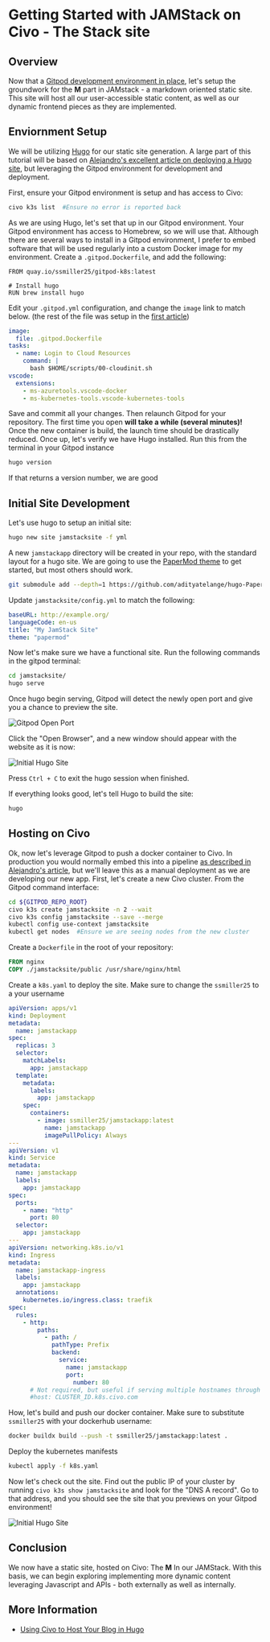 # Getting Started with JAMStack on Civo - The Stack site

## Overview

Now that a [Gitpod development environment in place](https://www.civo.com/learn/civo-development-environment-with-gitpod), let's setup the groundwork for the **M** part in JAMstack - a markdown oriented static site.  This site will host all our user-accessible static content, as well as our dynamic frontend pieces as they are implemented.

## Enviornment Setup 

We will be utilizing [Hugo](https://gohugo.io/) for our static site generation.  A large part of this tutorial will be based on [Alejandro's excellent article on deploying a Hugo site](https://www.civo.com/learn/using-civo-k3s-service-to-host-your-blog-in-hugo-using-github-actions), but leveraging the Gitpod environment for development and deployment.

First, ensure your Gitpod environment is setup and has access to Civo:

```sh
civo k3s list  #Ensure no error is reported back 
```

As we are using Hugo, let's set that up in our Gitpod environment.  Your Gitpod environment has access to Homebrew, so we will use that.  Although there are several ways to install in a Gitpod environment, I prefer to embed software that will be used regularly into a custom Docker image for my environment.  Create a `.gitpod.Dockerfile`, and add the following:

```text
FROM quay.io/ssmiller25/gitpod-k8s:latest

# Install hugo
RUN brew install hugo
```

Edit your `.gitpod.yml` configuration, and change the `image` link to match below.  (the rest of the file was setup in the [first article](https://www.civo.com/learn/civo-development-environment-with-gitpod))

```yaml
image:
  file: .gitpod.Dockerfile
tasks:
  - name: Login to Cloud Resources
    command: |
      bash $HOME/scripts/00-cloudinit.sh
vscode:
  extensions:
    - ms-azuretools.vscode-docker
    - ms-kubernetes-tools.vscode-kubernetes-tools
```

Save and commit all your changes.  Then relaunch Gitpod for your repository.  The first time you open **will take a while (several minutes)!**  Once the new container is build, the launch time should be drastically reduced.  Once up, let's verify we have Hugo installed.  Run this from the terminal in your Gitpod instance

```sh
hugo version
```

If that returns a version number, we are good

## Initial Site Development

Let's use hugo to setup an initial site:

```sh
hugo new site jamstacksite -f yml
```

A new `jamstackapp` directory will be created in your repo, with the standard layout for a hugo site.  We are going to use the [PaperMod theme](https://github.com/adityatelange/hugo-PaperMod) to get started, but most others should work.

```sh
git submodule add --depth=1 https://github.com/adityatelange/hugo-PaperMod.git jamstacksite/themes/papermod
```

Update `jamstacksite/config.yml` to match the following:

```yaml
baseURL: http://example.org/
languageCode: en-us
title: "My JamStack Site"
theme: "papermod"
```

Now let's make sure we have a functional site.  Run the following commands in the gitpod terminal:

```sh
cd jamstacksite/
hugo serve
```

Once hugo begin serving, Gitpod will detect the newly open port and give you a chance to preview the site.

![Gitpod Open Port](images/2-gitpod-hugo-serve.png)

Click the "Open Browser", and a new window should appear with the website as it is now:

![Initial Hugo Site](images/2-initial-site.png)

Press `Ctrl + C` to exit the hugo session when finished.

If everything looks good, let's tell Hugo to build the site:

```sh
hugo
```

## Hosting on Civo

Ok, now let's leverage Gitpod to push a docker container to Civo.  In production you would normally embed this into a pipeline [as described in Alejandro's article](https://www.civo.com/learn/using-civo-k3s-service-to-host-your-blog-in-hugo-using-github-actions), but we'll leave this as a manual deployment as we are developing our new app.  First, let's create a new Civo cluster.  From the Gitpod command interface:

```sh
cd ${GITPOD_REPO_ROOT}
civo k3s create jamstacksite -n 2 --wait
civo k3s config jamstacksite --save --merge
kubectl config use-context jamstacksite
kubectl get nodes  #Ensure we are seeing nodes from the new cluster
```

Create a `Dockerfile` in the root of your repository:

```Dockerfile
FROM nginx
COPY ./jamstacksite/public /usr/share/nginx/html
```

Create a `k8s.yaml` to deploy the site.  Make sure to change the `ssmiller25` to a your username

```yaml
apiVersion: apps/v1
kind: Deployment
metadata:
  name: jamstackapp
spec:
  replicas: 3
  selector:
    matchLabels:
      app: jamstackapp
  template:
    metadata:
      labels:
        app: jamstackapp
    spec:
      containers:
        - image: ssmiller25/jamstackapp:latest
          name: jamstackapp
          imagePullPolicy: Always
---
apiVersion: v1
kind: Service
metadata:
  name: jamstackapp
  labels:
    app: jamstackapp
spec:
  ports:
    - name: "http"
      port: 80
  selector:
    app: jamstackapp
---
apiVersion: networking.k8s.io/v1
kind: Ingress
metadata:
  name: jamstackapp-ingress
  labels:
    app: jamstackapp
  annotations:
    kubernetes.io/ingress.class: traefik
spec:
  rules:
    - http:
        paths:
          - path: /
            pathType: Prefix
            backend:
              service:
                name: jamstackapp
                port: 
                  number: 80
      # Not required, but useful if serving multiple hostnames through the same ingress
      #host: CLUSTER_ID.k8s.civo.com
```

How, let's build and push our docker container.  Make sure to substitute `ssmiller25` with your dockerhub username:

```sh
docker buildx build --push -t ssmiller25/jamstackapp:latest .
```

Deploy the kubernetes manifests

```sh
kubectl apply -f k8s.yaml
```

Now let's check out the site.  Find out the public IP of your cluster by running `civo k3s show jamstacksite` and look for the "DNS A record".  Go to that address, and you should see the site that you previews on your Gitpod environment!

![Initial Hugo Site](images/2-hosted-site.png)

## Conclusion

We now have a static site, hosted on Civo: The **M** In our JAMStack.  With this basis, we can begin exploring implementing more dynamic content leveraging Javascript and APIs - both externally as well as internally.

## More Information

- [Using Civo to Host Your Blog in Hugo](https://www.civo.com/learn/using-civo-k3s-service-to-host-your-blog-in-hugo-using-github-actions)
